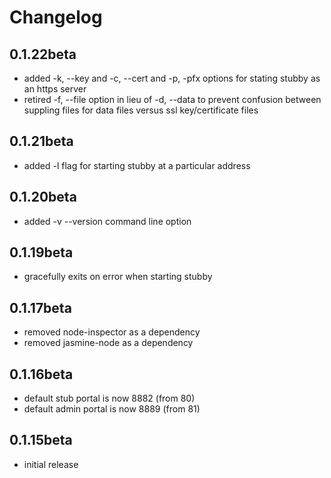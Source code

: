 # Changelog

## 0.1.22beta

* added -k, --key and -c, --cert and -p, -pfx options for stating stubby as an https server
* retired -f, --file option in lieu of -d, --data to prevent confusion between suppling files for data files versus ssl key/certificate files


## 0.1.21beta

* added -l flag for starting stubby at a particular address

## 0.1.20beta

* added -v --version command line option

## 0.1.19beta

* gracefully exits on error when starting stubby

## 0.1.17beta

* removed node-inspector as a dependency
* removed jasmine-node as a dependency

## 0.1.16beta

* default stub portal is now 8882 (from 80)
* default admin portal is now 8889 (from 81)

## 0.1.15beta

* initial release
